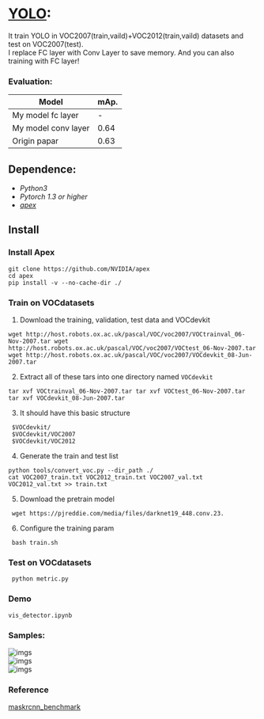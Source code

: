 ﻿
# [YOLO](https://arxiv.org/abs/1506.02640):  
   
It train YOLO in VOC2007(train,vaild)+VOC2012(train,vaild) datasets and test on VOC2007(test).  
I replace FC layer with Conv Layer to save memory. And you can also training with FC layer!
### Evaluation: 
| Model             | mAp.        |  
| ----------------- | ----------- |  
| My model fc layer   | -         |  
| My model conv layer | 0.64      |  
| Origin papar        | 0.63      |  
  
  
## Dependence:  
- *Python3*  
- *Pytorch 1.3 or higher*  
- *[apex](https://github.com/NVIDIA/apex)*  
  
## Install   
### Install Apex  
```  
git clone https://github.com/NVIDIA/apex  
cd apex  
pip install -v --no-cache-dir ./  
```  


### Train on VOCdatasets  
  
1. Download the training, validation, test data and VOCdevkit  
```  
wget http://host.robots.ox.ac.uk/pascal/VOC/voc2007/VOCtrainval_06-Nov-2007.tar wget http://host.robots.ox.ac.uk/pascal/VOC/voc2007/VOCtest_06-Nov-2007.tar wget http://host.robots.ox.ac.uk/pascal/VOC/voc2007/VOCdevkit_08-Jun-2007.tar
 ```  
2. Extract all of these tars into one directory named  `VOCdevkit`  
```  
tar xvf VOCtrainval_06-Nov-2007.tar tar xvf VOCtest_06-Nov-2007.tar tar xvf VOCdevkit_08-Jun-2007.tar
 ```  
3. It should have this basic structure  
```  
 $VOCdevkit/
 $VOCdevkit/VOC2007   
 $VOCdevkit/VOC2012                 
 ```  
4. Generate the train and test list  
```  
python tools/convert_voc.py --dir_path ./ 
cat VOC2007_train.txt VOC2012_train.txt VOC2007_val.txt VOC2012_val.txt >> train.txt
 ```  
  
5. Download the pretrain model  
```
 wget https://pjreddie.com/media/files/darknet19_448.conv.23.
```  
6. Configure the training param   
```
 bash train.sh
```
  
### Test on VOCdatasets  
```
 python metric.py
```
### Demo 
```
vis_detector.ipynb
```
 
### Samples:  
![imgs](https://github.com/Tshzzz/pytorch_yolov1/raw/master/samples/dog.jpg)  
![imgs](https://github.com/Tshzzz/pytorch_yolov1/raw/master/samples/person.jpg)  
![imgs](https://github.com/Tshzzz/pytorch_yolov1/raw/master/samples/horses.jpg)

### Reference
[maskrcnn_benchmark]([https://github.com/facebookresearch/maskrcnn-benchmark](https://github.com/facebookresearch/maskrcnn-benchmark))